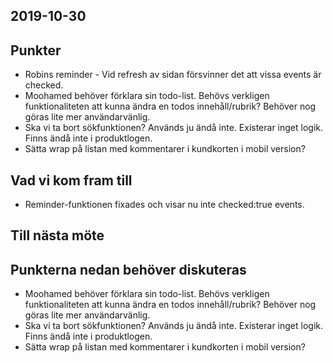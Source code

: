 ## 2019-10-30

## Punkter
* Robins reminder - Vid refresh av sidan försvinner det att vissa events är checked.
* Moohamed behöver förklara sin todo-list. Behövs verkligen funktionaliteten att kunna ändra en todos innehåll/rubrik? Behöver nog göras lite mer användarvänlig.
* Ska vi ta bort sökfunktionen? Används ju ändå inte. Existerar inget logik. Finns ändå inte i produktlogen.
* Sätta wrap på listan med kommentarer i kundkorten i mobil version?

## Vad vi kom fram till
* Reminder-funktionen fixades och visar nu inte checked:true events.

## Till nästa möte
## Punkterna nedan behöver diskuteras
* Moohamed behöver förklara sin todo-list. Behövs verkligen funktionaliteten att kunna ändra en todos innehåll/rubrik? Behöver nog göras lite mer användarvänlig.
* Ska vi ta bort sökfunktionen? Används ju ändå inte. Existerar inget logik. Finns ändå inte i produktlogen.
* Sätta wrap på listan med kommentarer i kundkorten i mobil version?